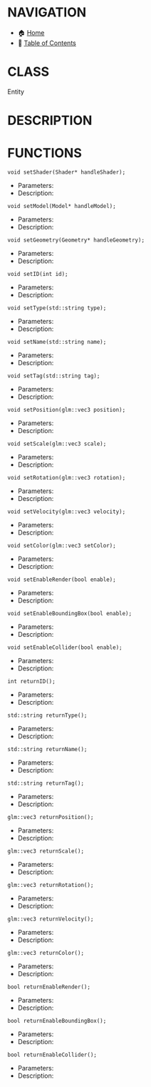 # NAVIGATION
- 🏠 [Home](../../../readme.md)
- 📖 [Table of Contents](../docs_Chapter_0.00_Welcome/doc_Chapter_0.10_Table_of_Contents.md)


# CLASS
Entity

# DESCRIPTION

# FUNCTIONS
`void setShader(Shader* handleShader);`
- Parameters:
- Description: 

`void setModel(Model* handleModel);`
- Parameters:
- Description: 

`void setGeometry(Geometry* handleGeometry);`
- Parameters:
- Description: 


`void setID(int id);`
- Parameters:
- Description: 

`void setType(std::string type);`
- Parameters:
- Description: 

`void setName(std::string name);`
- Parameters:
- Description: 

`void setTag(std::string tag);`
- Parameters:
- Description: 

`void setPosition(glm::vec3 position);`
- Parameters:
- Description: 

`void setScale(glm::vec3 scale);`
- Parameters:
- Description: 

`void setRotation(glm::vec3 rotation);`
- Parameters:
- Description: 

`void setVelocity(glm::vec3 velocity);`
- Parameters:
- Description: 

`void setColor(glm::vec3 setColor);`
- Parameters:
- Description: 



`void setEnableRender(bool enable);`
- Parameters:
- Description: 

`void setEnableBoundingBox(bool enable);`
- Parameters:
- Description: 

`void setEnableCollider(bool enable);`
- Parameters:
- Description: 


`int returnID();`
- Parameters:
- Description: 

`std::string returnType();`
- Parameters:
- Description: 

`std::string returnName();`
- Parameters:
- Description: 

`std::string returnTag();`
- Parameters:
- Description: 

`glm::vec3 returnPosition();`
- Parameters:
- Description: 

`glm::vec3 returnScale();`
- Parameters:
- Description: 

`glm::vec3 returnRotation();`
- Parameters:
- Description: 

`glm::vec3 returnVelocity();`
- Parameters:
- Description: 

`glm::vec3 returnColor();`
- Parameters:
- Description: 


`bool returnEnableRender();`
- Parameters:
- Description: 

`bool returnEnableBoundingBox();`
- Parameters:
- Description: 

`bool returnEnableCollider();`
- Parameters:
- Description: 
